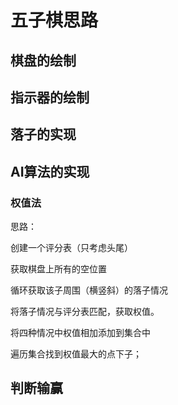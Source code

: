 # 五子棋思路

## 棋盘的绘制

## 指示器的绘制

## 落子的实现

## AI算法的实现

### 权值法

思路：

创建一个评分表（只考虑头尾）

获取棋盘上所有的空位置

循环获取该子周围（横竖斜）的落子情况

将落子情况与评分表匹配，获取权值。

将四种情况中权值相加添加到集合中

遍历集合找到权值最大的点下子；



## 判断输赢

